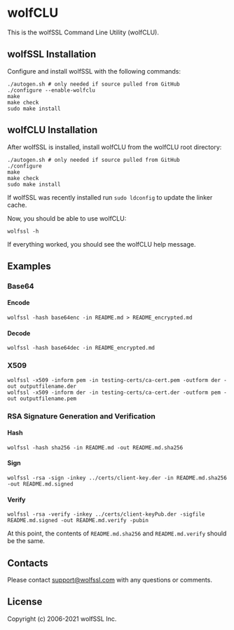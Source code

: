 # wolfCLU

This is the wolfSSL Command Line Utility (wolfCLU).

## wolfSSL Installation

Configure and install wolfSSL with the following commands:

```
./autogen.sh # only needed if source pulled from GitHub
./configure --enable-wolfclu
make
make check
sudo make install
```

## wolfCLU Installation

After wolfSSL is installed, install wolfCLU from the wolfCLU root directory:

```
./autogen.sh # only needed if source pulled from GitHub
./configure
make
make check
sudo make install
```

If wolfSSL was recently installed run `sudo ldconfig` to update the linker cache.

Now, you should be able to use wolfCLU:

```
wolfssl -h
```

If everything worked, you should see the wolfCLU help message.

## Examples

### Base64

#### Encode

```
wolfssl -hash base64enc -in README.md > README_encrypted.md
```

#### Decode

```
wolfssl -hash base64dec -in README_encrypted.md
```

### X509

```
wolfssl -x509 -inform pem -in testing-certs/ca-cert.pem -outform der -out outputfilename.der
wolfssl -x509 -inform der -in testing-certs/ca-cert.der -outform pem -out outputfilename.pem
```

### RSA Signature Generation and Verification

#### Hash

```
wolfssl -hash sha256 -in README.md -out README.md.sha256
```

#### Sign

```
wolfssl -rsa -sign -inkey ../certs/client-key.der -in README.md.sha256  -out README.md.signed
```

#### Verify

```
wolfssl -rsa -verify -inkey ../certs/client-keyPub.der -sigfile README.md.signed -out README.md.verify -pubin
```

At this point, the contents of `README.md.sha256` and `README.md.verify` should be the same.

## Contacts

Please contact support@wolfssl.com with any questions or comments.

## License

Copyright (c) 2006-2021 wolfSSL Inc.

